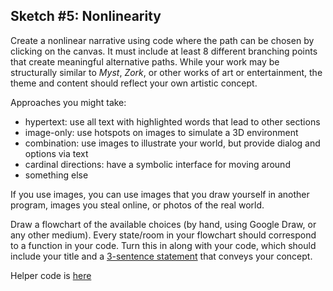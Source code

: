 ## Sketch #5: Nonlinearity

Create a nonlinear narrative using code where the path can be chosen by clicking on the canvas. It must include at least 8 different branching points that create meaningful alternative paths. While your work may be structurally similar to _Myst_, _Zork_, or other works of art or entertainment, the theme and content should reflect your own artistic concept. 

Approaches you might take:
- hypertext: use all text with highlighted words that lead to other sections
- image-only: use hotspots on images to simulate a 3D environment
- combination: use images to illustrate your world, but provide dialog and options via text
- cardinal directions: have a symbolic interface for moving around
- something else

If you use images, you can use images that you draw yourself in another program, images you steal online, or photos of the real world.

Draw a flowchart of the available choices (by hand, using Google Draw, or any other medium). Every state/room in your flowchart should correspond to a function in your code. Turn this in along with your code, which should include your title and a [3-sentence statement](../../resources/statement_guidelines.md) that conveys your concept.

Helper code is [here](https://github.com/brianhouse/art_and_code/blob/master/units/5_nonlinearity/nonlinearity_demo/nonlinearity_helper.py)